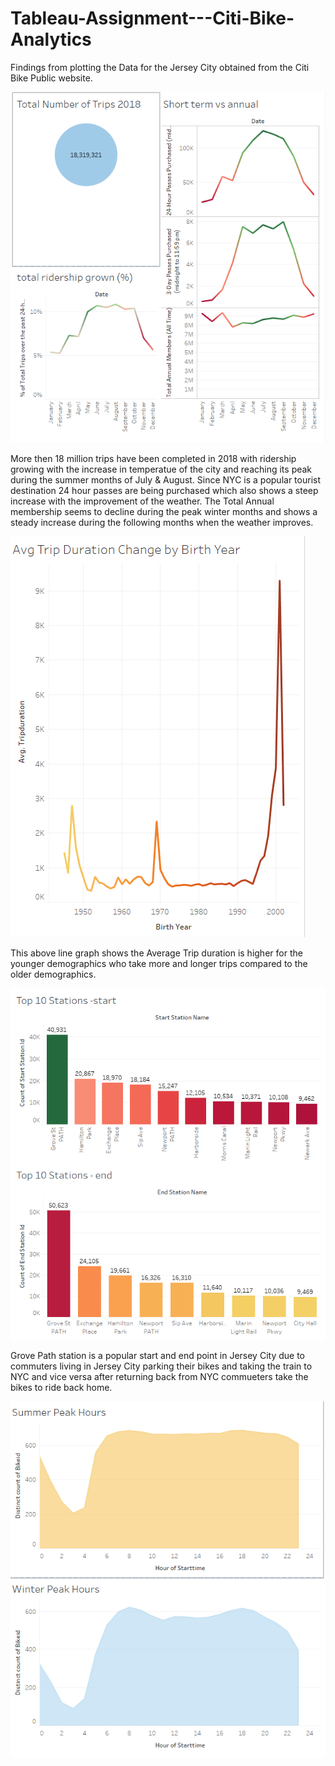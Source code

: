 # Tableau-Assignment---Citi-Bike-Analytics

Findings from plotting the Data for the Jersey City obtained from the Citi Bike Public website.

![](image/1.PNG)

More then 18 million trips have been completed in 2018 with ridership growing with the increase in 
temperatue of the city and reaching its peak during the summer months of July & August.
Since NYC is a popular tourist destination 24 hour passes are being purchased which also shows a steep increase with 
the improvement of the weather.
The Total Annual membership seems to decline during the peak winter months and shows a steady increase during the following months
when the weather improves.

![](image/2.PNG)

This above line graph shows the Average Trip duration is higher for the younger demographics who take more and longer trips compared
to the older demographics.

![](image/3.PNG)

Grove Path station is a popular start and end point in Jersey City due to commuters living in Jersey City parking their bikes and taking the train to NYC and vice versa after returning back from NYC commueters take the bikes to ride back home.

![](image/4.PNG)

